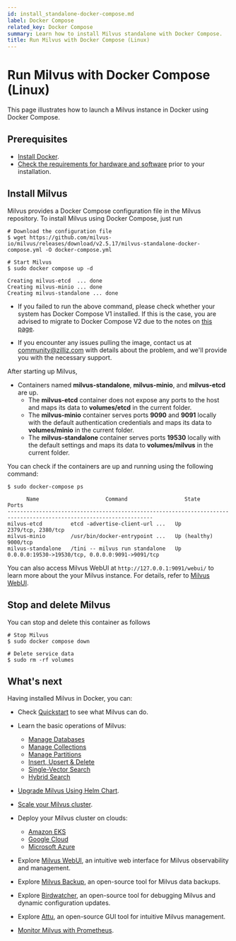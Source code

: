 ```yaml
---
id: install_standalone-docker-compose.md
label: Docker Compose
related_key: Docker Compose
summary: Learn how to install Milvus standalone with Docker Compose.
title: Run Milvus with Docker Compose (Linux)
---
```


# Run Milvus with Docker Compose (Linux)

This page illustrates how to launch a Milvus instance in Docker using Docker Compose.

## Prerequisites

- [Install Docker](https://docs.docker.com/get-docker/).
- [Check the requirements for hardware and software](prerequisite-docker.md) prior to your installation.

## Install Milvus

Milvus provides a Docker Compose configuration file in the Milvus repository. To install Milvus using Docker Compose, just run

```shell
# Download the configuration file
$ wget https://github.com/milvus-io/milvus/releases/download/v2.5.17/milvus-standalone-docker-compose.yml -O docker-compose.yml

# Start Milvus
$ sudo docker compose up -d

Creating milvus-etcd  ... done
Creating milvus-minio ... done
Creating milvus-standalone ... done
```

<div class="alert note">

- If you failed to run the above command, please check whether your system has Docker Compose V1 installed. If this is the case, you are advised to migrate to Docker Compose V2 due to the notes on [this page](https://docs.docker.com/compose/).

- If you encounter any issues pulling the image, contact us at <a href="mailto:community@zilliz.com">community@zilliz.com</a> with details about the problem, and we'll provide you with the necessary support.

</div>

After starting up Milvus,

- Containers named **milvus-standalone**, **milvus-minio**, and **milvus-etcd** are up.
  - The **milvus-etcd** container does not expose any ports to the host and maps its data to **volumes/etcd** in the current folder.
  - The **milvus-minio** container serves ports **9090** and **9091** locally with the default authentication credentials and maps its data to **volumes/minio** in the current folder.
  - The **milvus-standalone** container serves ports **19530** locally with the default settings and maps its data to **volumes/milvus** in the current folder.

You can check if the containers are up and running using the following command:

```shell
$ sudo docker-compose ps

      Name                     Command                  State                            Ports
--------------------------------------------------------------------------------------------------------------------
milvus-etcd         etcd -advertise-client-url ...   Up             2379/tcp, 2380/tcp
milvus-minio        /usr/bin/docker-entrypoint ...   Up (healthy)   9000/tcp
milvus-standalone   /tini -- milvus run standalone   Up             0.0.0.0:19530->19530/tcp, 0.0.0.0:9091->9091/tcp
```

You can also access Milvus WebUI at `http://127.0.0.1:9091/webui/` to learn more about the your Milvus instance. For details, refer to [Milvus WebUI](milvus-webui.md).

## Stop and delete Milvus

You can stop and delete this container as follows

```shell
# Stop Milvus
$ sudo docker compose down

# Delete service data
$ sudo rm -rf volumes
```

## What's next

Having installed Milvus in Docker, you can:

- Check [Quickstart](quickstart.md) to see what Milvus can do.

- Learn the basic operations of Milvus:
  - [Manage Databases](manage_databases.md)
  - [Manage Collections](manage-collections.md)
  - [Manage Partitions](manage-partitions.md)
  - [Insert, Upsert & Delete](insert-update-delete.md)
  - [Single-Vector Search](single-vector-search.md)
  - [Hybrid Search](multi-vector-search.md)

- [Upgrade Milvus Using Helm Chart](upgrade_milvus_cluster-helm.md).
- [Scale your Milvus cluster](scaleout.md).
- Deploy your Milvus cluster on clouds:
  - [Amazon EKS](eks.md)
  - [Google Cloud](gcp.md)
  - [Microsoft Azure](azure.md)
- Explore [Milvus WebUI](milvus-webui.md), an intuitive web interface for Milvus observability and management.
- Explore [Milvus Backup](milvus_backup_overview.md), an open-source tool for Milvus data backups.
- Explore [Birdwatcher](birdwatcher_overview.md), an open-source tool for debugging Milvus and dynamic configuration updates.
- Explore [Attu](https://github.com/zilliztech/attu), an open-source GUI tool for intuitive Milvus management.
- [Monitor Milvus with Prometheus](monitor.md).
